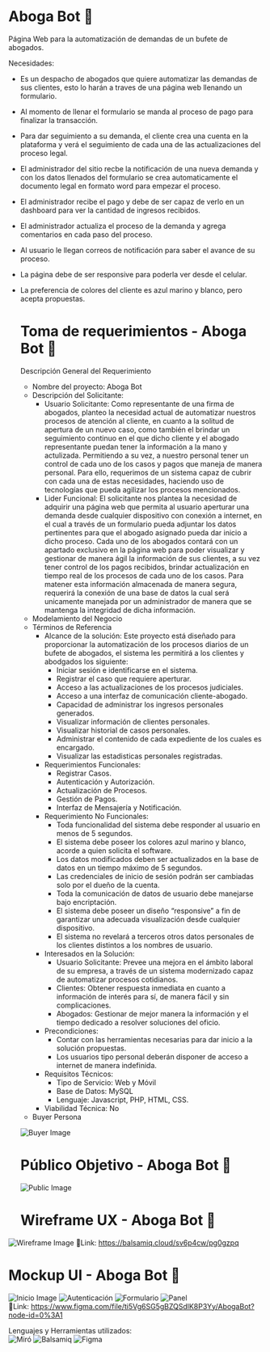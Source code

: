 #  Aboga Bot :robot:
 Página Web para la automatización de demandas de un bufete de abogados. <br>
    
  Necesidades:
- Es un despacho de abogados que quiere automatizar las demandas de sus clientes, esto lo harán a traves de una página web llenando un formulario.
- Al momento de llenar el formulario se manda al proceso de pago para finalizar la transacción.
- Para dar seguimiento a su demanda, el cliente crea una cuenta en la plataforma y verá el seguimiento de cada una de las actualizaciones del proceso legal.
- El administrador del sitio recbe la notificación de una nueva demanda y con los datos llenados del formulario se crea automaticamente el documento legal en formato word para empezar el proceso.
- El administrador recibe el pago y debe de ser capaz de verlo en un dashboard para ver la cantidad de ingresos recibidos.
- El administrador actualiza el proceso de la demanda y agrega comentarios en cada paso del proceso.
- Al usuario le llegan correos de notificación para saber el avance de su proceso.
- La página debe de ser responsive para poderla ver desde el celular.
- La preferencia de colores del cliente es azul marino y blanco, pero acepta propuestas.

  # Toma de requerimientos - Aboga Bot :robot:
  Descripción General del Requerimiento
  - Nombre del proyecto: Aboga Bot
  - Descripción del Solicitante:
    - Usuario Solicitante: Como representante de una firma de abogados, planteo la necesidad actual de automatizar nuestros procesos de atención al cliente, en cuanto a la solitud de apertura de un nuevo caso, como también el brindar un seguimiento continuo en el que dicho cliente y el abogado representante puedan tener la información a la mano y actulizada. Permitiendo a su vez, a nuestro personal tener un control de cada uno de los casos y pagos que maneja de manera personal. Para ello, requerimos de un sistema capaz de cubrir con cada una de estas necesidades, haciendo uso de tecnologías que pueda agilizar los procesos mencionados. 
    - Lider Funcional: El solicitante nos plantea la necesidad de adquirir una página web que permita al usuario aperturar una demanda desde cualquier dispositivo con conexión a internet, en el cual a través de un formulario pueda adjuntar los datos pertinentes para que el abogado asignado pueda dar inicio a dicho proceso. Cada uno de los abogados contará con un apartado exclusivo en la página web para poder visualizar y gestionar de manera ágil la información de sus clientes, a su vez tener control de los pagos recibidos, brindar actualización en tiempo real de los procesos de cada uno de los casos. Para matener esta información almacenada de manera segura, requerirá la conexión de una base de datos la cual será unicamente manejada por un administrador de manera que se mantenga la integridad de dicha información.
  - Modelamiento del Negocio
  - Términos de Referencia
     - Alcance de la solución: Este proyecto está diseñado para proporcionar la automatización de los procesos diarios de un bufete de abogados, el sistema les permitirá a los clientes y abodgados los siguiente:
       - Iniciar sesión e identificarse en el sistema.
       - Registrar el caso que requiere aperturar.
       - Acceso a las actualizaciones de los procesos judiciales.
       - Acceso a una interfaz de comunicación cliente-abogado.
       - Capacidad de administrar los ingresos personales generados.
       - Visualizar información de clientes personales.
       - Visualizar historial de casos personales.
       - Administrar el contenido de cada expediente de los cuales es encargado.
       - Visualizar las estadisticas personales registradas.  
     - Requerimientos Funcionales:
       - Registrar Casos.
       - Autenticación y Autorización.
       - Actualización de Procesos.
       - Gestión de Pagos.
       - Interfaz de Mensajería y Notificación. 
     - Requerimiento No Funcionales:
       - Toda funcionalidad del sistema debe responder al usuario en menos de 5 segundos.
       - El sistema debe poseer los colores azul marino y blanco, acorde a quien solicita el software.
       - Los datos modificados deben ser actualizados en la base de datos en un tiempo máximo de 5 segundos.
       - Las credenciales de inicio de sesión podrán ser cambiadas solo por el dueño de la cuenta.
       - Toda la comunicación de datos de usuario debe manejarse bajo encriptación.
       - El sistema debe poseer un diseño “responsive” a fin de garantizar una adecuada visualización desde cualquier dispositivo.
       - El sistema no revelará a terceros otros datos personales de los clientes distintos a los nombres de usuario.
     - Interesados en la Solución: 
       - Usuario Solicitante: Prevee una mejora en el ámbito laboral de su empresa, a través de un sistema modernizado capaz de automatizar procesos cotidianos.
       - Clientes: Obtener respuesta inmediata en cuanto a información de interés para sí, de manera fácil y sin complicaciones.
       - Abogados: Gestionar de mejor manera la información y el tiempo dedicado a resolver soluciones del oficio.
     - Precondiciones:   
       - Contar con las herramientas necesarias para dar inicio a la solución propuestas. 
       - Los usuarios tipo personal deberán disponer de acceso a internet de manera indefinida.
     - Requisitos Técnicos: 
       - Tipo de Servicio: Web y Móvil
       - Base de Datos: MySQL
       - Lenguaje: Javascript, PHP, HTML, CSS.
     - Viabilidad Técnica: No
   - Buyer Persona
   
   ![Buyer Image](./buyer-persona.png)
  # Público Objetivo - Aboga Bot :robot:
  
  ![Public Image](./publico-objetivo.png)
  # Wireframe UX - Aboga Bot :robot:
 ![Wireframe Image](wireframe.png)
 :paperclip:Link: https://balsamiq.cloud/sv6p4cw/pg0gzpq
  # Mockup UI - Aboga Bot :robot:
 ![Inicio Image](./UI/Inicio.png)
 ![Autenticación](./UI/Autenticacion.png)
 ![Formulario](./UI/Formulario.png)
 ![Panel](./UI/Panel.png) <br>
 :paperclip:Link: https://www.figma.com/file/ti5Vg6SG5gBZQSdlK8P3Yy/AbogaBot?node-id=0%3A1
 
Lenguajes y Herramientas utilizados: <br>
![Miró](https://img.shields.io/badge/miro-%FFD02F.svg?style=for-the-badge&logo=miro&logoColor=white)
![Balsamiq](https://img.shields.io/badge/balsamiq-%6757E768.svg?style=for-the-badge&logo=balsamiq&logoColor=white)
![Figma](https://img.shields.io/badge/figma-%23F24E1E.svg?style=for-the-badge&logo=figma&logoColor=white)
